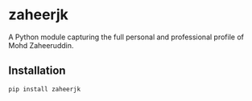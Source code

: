 # zaheerjk

A Python module capturing the full personal and professional profile of Mohd Zaheeruddin.

## Installation

```bash
pip install zaheerjk
